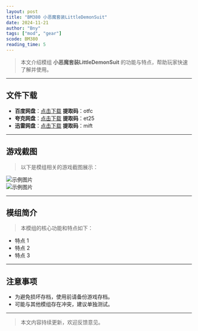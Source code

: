 ```yaml
---
layout: post
title: "BM380 小恶魔套装LittleDemonSuit"
date: 2024-11-21
author: "Bny"
tags: ["mod", "gear"]
scode: BM380
reading_time: 5
---
```


> 本文介绍模组 **小恶魔套装LittleDemonSuit** 的功能与特点，帮助玩家快速了解并使用。

---





## 文件下载
- **百度网盘**：[点击下载](https://pan.baidu.com/s/1uyk8yNGWktwbIx5PJmN12w?pwd=otfc)  **提取码**：otfc  
- **夸克网盘**：[点击下载](https://pan.quark.cn/s/872efe0fa8e0?pwd=et25)  **提取码**：et25  
- **迅雷网盘**：[点击下载](https://pan.xunlei.com/s/VOCCbXB68V_c12eVYzeRJ2RcA1?pwd=mift)  **提取码**：mift  

---

## 游戏截图
> 以下是模组相关的游戏截图展示：

![示例图片](https://example.com/screenshot1.jpg)  
![示例图片](https://example.com/screenshot2.jpg)

---

## 模组简介
> 本模组的核心功能和特点如下：
- 特点 1
- 特点 2
- 特点 3

---

## 注意事项
- 为避免损坏存档，使用前请备份游戏存档。
- 可能与其他模组存在冲突，建议单独测试。

---

> 本文内容持续更新，欢迎反馈意见。
